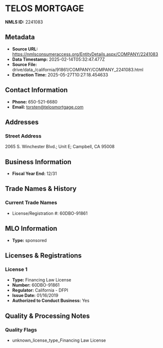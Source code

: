 # TELOS MORTGAGE

**NMLS ID:** 2241083

## Metadata
- **Source URL:** https://nmlsconsumeraccess.org/EntityDetails.aspx/COMPANY/2241083
- **Data Timestamp:** 2025-02-14T05:32:47.477Z
- **Source File:** drive/data_/california/91861/COMPANY/COMPANY_2241083.html
- **Extraction Time:** 2025-05-27T10:27:18.454633

## Contact Information
- **Phone:** 650-521-6680
- **Email:** torsten@telosmortgage.com

## Addresses
### Street Address
2065 S. Winchester Blvd.; Unit E; Campbell, CA 95008

## Business Information
- **Fiscal Year End:** 12/31

## Trade Names & History
### Current Trade Names
- License/Registration #: 60DBO-91861

## MLO Information
- **Type:** sponsored

## Licenses & Registrations

### License 1
- **Type:** Financing Law License
- **Number:** 60DBO-91861
- **Regulator:** California - DFPI
- **Issue Date:** 01/16/2019
- **Authorized to Conduct Business:** Yes

## Quality & Processing Notes
### Quality Flags
- unknown_license_type_Financing Law License
